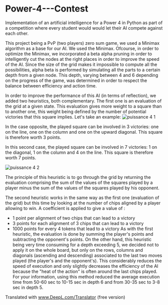 # Power-4---Contest
Implementation of an artificial intelligence for a Power 4 in Python as part of a competition where every student would would let their AI compete against each other.


This project being a PvP (two players) zero sum game, we used a Minimax algorithm as a base for our AI. We used the Minimax.
Ofcourse, in order to optimize the Minimax, we incorporated a beta alpha pruning in order to intelligently cut the nodes at the right places in order to improve the speed of the AI. Since the size of the grid makes it impossible to compute all the possibilities, alpha beta is performed by simulating all the parts to a certain depth from a given node. This depth, varying between 4 and 6 depending on the progress of the game, was determined in order to respect the balance between efficiency and action time.

In order to improve the performance of this AI (in terms of reflection), we added two heuristics, both complementary.
The first one is an evaluation of the grid at a given state. This evaluation gives more weight to a square than to another one, this weight being defined by the number of potential victories that this square implies. Let's take an example:
![puissance 4 1](https://user-images.githubusercontent.com/59508102/153102921-9efdff01-5b25-4cab-805a-95c38dc8fb60.jpg)

In the case opposite, the played square can be involved in 3 victories: one on the line, one on the column and one on the upward diagonal. This square is therefore worth 3 points.

In this second case, the played square can be involved in 7 victories: 1 on the diagonal, 1 on the column and 4 on the line. This square is therefore worth 7 points.

![puissance 4 2](https://user-images.githubusercontent.com/59508102/153102994-4979f17f-0cff-4dec-ba3e-67395140aa20.jpg)

The principle of this heuristic is to go through the grid by returning the evaluation comprising the sum of the values of the squares played by a player minus the sum of the values of the squares played by his opponent.

The second heuristic works in the same way as the first one (evaluation of the grid) but this time by looking at the number of chips aligned by a player allowing to win. A coefficient is applied to give a value of :
- 1 point per alignment of two chips that can lead to a victory
- 3 points for each alignment of 3 chips that can lead to a victory
- 1000 points for every 4 tokens that lead to a victory
As with the first heuristic, the evaluation is done by summing the player's points and subtracting the opponent's points.
On the other hand, this heuristic being very time consuming for a depth exceeding 5, we decided not to apply it on the whole board, but only on the rows, columns and diagonals (ascending and descending) associated to the last two moves played (the player's and the opponent's). This considerably reduces the speed of execution and only slightly decreases the efficiency of the AI because the "heat of the action" is often around the last chips played.
For your information, using this method reduced the average execution time from 50-60 sec to 10-15 sec in depth 6 and from 30-35 sec to 3-8 sec in depth 5.

Translated with www.DeepL.com/Translator (free version)
